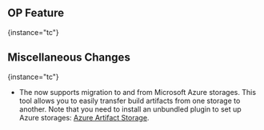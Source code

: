 [//]: # (title: What's New in TeamCity On-Premises 2024.11)

<snippet id="2024-11-tc">

## OP Feature
{instance="tc"}


## Miscellaneous Changes
{instance="tc"}

* The [](artifacts-migration-tool.md) now supports migration to and from Microsoft Azure storages. This tool allows you to easily transfer build artifacts from one storage to another. Note that you need to install an unbundled plugin to set up Azure storages: [Azure Artifact Storage](https://plugins.jetbrains.com/plugin/9617-azure-artifact-storage).

</snippet>

